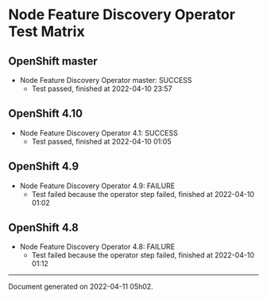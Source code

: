 
Node Feature Discovery Operator Test Matrix
===========================================

OpenShift master
----------------



* Node Feature Discovery Operator master: SUCCESS
  - Test passed, finished at 2022-04-10 23:57






OpenShift 4.10
--------------



* Node Feature Discovery Operator 4.1: SUCCESS
  - Test passed, finished at 2022-04-10 01:05






OpenShift 4.9
-------------



* Node Feature Discovery Operator 4.9: FAILURE
  - Test failed because the operator step failed, finished at 2022-04-10 01:02






OpenShift 4.8
-------------



* Node Feature Discovery Operator 4.8: FAILURE
  - Test failed because the operator step failed, finished at 2022-04-10 01:12






---
Document generated on 2022-04-11 05h02.
